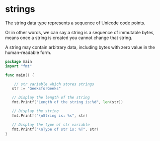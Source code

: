 # strings

The string data type represents a sequence of Unicode code points.

Or in other words, we can say a string is a sequence of immutable bytes, means once a string is created you cannot change that string.

A string may contain arbitrary data, including bytes with zero value in the human-readable form.

```go
package main
import "fmt"

func main() {

    // str variable which stores strings
   str := "GeeksforGeeks"

   // Display the length of the string
   fmt.Printf("Length of the string is:%d", len(str))

   // Display the string
   fmt.Printf("\nString is: %s", str)

   // Display the type of str variable
   fmt.Printf("\nType of str is: %T", str)
}
```
